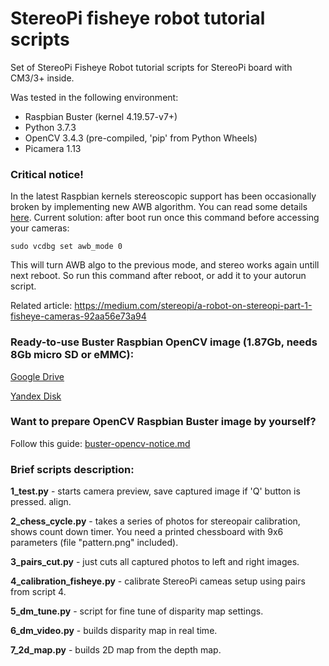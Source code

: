StereoPi fisheye robot tutorial scripts
===========

Set of StereoPi Fisheye Robot tutorial scripts for StereoPi board with CM3/3+ inside.

Was tested in the following environment:
* Raspbian Buster (kernel 4.19.57-v7+)
* Python 3.7.3 
* OpenCV 3.4.3 (pre-compiled, 'pip' from Python Wheels)
* Picamera 1.13

### Critical notice!
In the latest Raspbian kernels stereoscopic support has been occasionally broken by implementing new AWB algorithm. You can read some details [here](https://github.com/raspberrypi/firmware/issues/1253).
Current solution: after boot run once this command before accessing your cameras:
```
sudo vcdbg set awb_mode 0
```
This will turn AWB algo to the previous mode, and stereo works again untill next reboot. So run this command after reboot, or add it to your autorun script. 

Related article: https://medium.com/stereopi/a-robot-on-stereopi-part-1-fisheye-cameras-92aa56e73a94

### Ready-to-use Buster Raspbian OpenCV image (1.87Gb, needs 8Gb micro SD or eMMC):

[Google Drive](https://drive.google.com/file/d/1eIt-qJDd_aeyK72cqOgRzUGfm5TZmfMD/view?usp=sharing)

[Yandex Disk](https://yadi.sk/d/gCYA_Yy06fpJxA)

### Want to prepare OpenCV Raspbian Buster image by yourself?

Follow this guide: [buster-opencv-notice.md](https://github.com/realizator/stereopi-fisheye-robot/blob/master/buster-opencv-notice.md)

### Brief scripts description:

**1_test.py** - starts camera preview, save captured image if 'Q' button is pressed. 
align.

**2_chess_cycle.py** - takes a series of photos for stereopair calibration, shows count
down timer. You need a printed chessboard with 9x6 parameters (file "pattern.png" included).

**3_pairs_cut.py** - just cuts all captured photos to left and right images.

**4_calibration_fisheye.py** - calibrate StereoPi cameas setup using pairs from script 4.

**5_dm_tune.py** - script for fine tune of disparity map settings.

**6_dm_video.py** - builds disparity map in real time.


**7_2d_map.py** - builds 2D map from the depth map.



